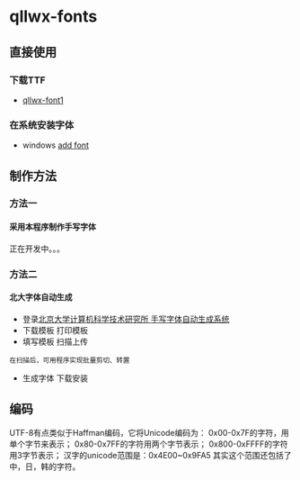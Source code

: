 # qllwx-fonts
## 直接使用 
### 下载TTF
- [qllwx-font1](https://github.com/qllwx/qllwx-fonts/raw/main/fonts/qllwx_font1.ttf)
### 在系统安装字体
- windows [add font](https://support.microsoft.com/en-us/office/add-a-font-b7c5f17c-4426-4b53-967f-455339c564c1)

## 制作方法

### 方法一
#### 采用本程序制作手写字体
正在开发中。。。
### 方法二 
#### 北大字体自动生成
- 登录[北京大学计算机科学技术研究所 手写字体自动生成系统](http://www.flexifont.com/flexifont-chn/login/)
- 下载模板 打印模板
- 填写模板  扫描上传
~~~
在扫描后，可用程序实现批量剪切、转置
~~~
- 生成字体  下载安装

##  编码
UTF-8有点类似于Haffman编码，它将Unicode编码为：
0x00-0x7F的字符，用单个字节来表示；
0x80-0x7FF的字符用两个字节表示；
0x800-0xFFFF的字符用3字节表示；
汉字的unicode范围是：0x4E00~0x9FA5
其实这个范围还包括了中，日，韩的字符。
